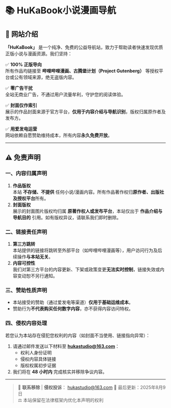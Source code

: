# 📚 HuKaBook小说漫画导航 

## 🚀 网站介绍

**「HuKaBook」** 是一个纯净、免费的公益导航站，致力于帮助读者快速发现优质正版小说与漫画资源。我们坚持：

✅ **100% 正版导向**  
所有作品均链接至 **哔哩哔哩漫画、古腾堡计划（Project Gutenberg）** 等授权平台或公有领域来源，绝无盗版内容。

✅ **零广告干扰**  
全站无商业广告，不通过用户流量牟利，守护您的阅读体验。

✅ **封面仅作索引**  
展示的作品封面来源于官方平台，**仅用于内容介绍与导航识别**，版权归属原作者及发布方。

✅ **用爱发电运营**  
网站依赖自愿赞助维持成本，所有内容**永久免费开放**。

---

## ⚠️ 免责声明

### 一、内容归属声明
1.  **作品版权**  
    本站 **不存储、不提供** 任何小说/漫画内容。所有作品著作权归**原作者、出版社及授权平台**所有。
2.  **封面版权**  
    展示的封面图片版权均归属 **原著作权人或发布平台**，本站仅出于 **作品介绍与导航目的** 引用。如有版权异议，请联系我们即时删除。

### 二、链接责任声明
1.  **第三方跳转**  
    本站提供的链接将跳转至外部平台（如哔哩哔哩漫画等），用户访问行为及后续操作**与本站无关**。
2.  **内容可控性**  
    我们对第三方平台的内容更新、下架或政策变更**无法实时控制**，链接失效或内容变动恕不另行通知。

### 三、赞助性质声明
- 本站接受的赞助（通过爱发电等渠道）**仅用于基础运维成本**。
- 赞助行为**不代表购买任何数字内容**，亦不获得内容访问特权。

### 四、侵权内容处理
若您认为本站存在侵犯您权利的内容（如封面不当使用、链接指向异常）：
1. 请通过邮件发送以下材料至 **<hukastudio@163.com>**：  
   - 权利人身份证明  
   - 侵权内容具体链接  
   - 版权权属初步证据  
2. 我们将在 **48 小时内** 完成核实并移除争议内容。

---

> 📮 **联系移除** | **侵权投诉**：
hukastudio@163.com
> 📅 最后更新：2025年8月9日  
> ⚖️ 本站保留在法律框架内优化本声明的权利
